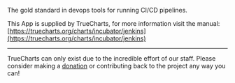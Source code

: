 The gold standard in devops tools for running CI/CD pipelines.

This App is supplied by TrueCharts, for more information visit the manual: [https://truecharts.org/charts/incubator/jenkins](https://truecharts.org/charts/incubator/jenkins)

---

TrueCharts can only exist due to the incredible effort of our staff.
Please consider making a [donation](https://truecharts.org/sponsor) or contributing back to the project any way you can!
